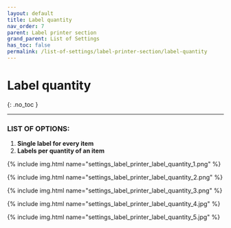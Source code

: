 ```yaml
---
layout: default
title: Label quantity
nav_order: 7
parent: Label printer section
grand_parent: List of Settings
has_toc: false
permalink: /list-of-settings/label-printer-section/label-quantity
---
```


# Label quantity
{: .no_toc }

---

### LIST OF OPTIONS:
1. **Single label for every item**
1. **Labels per quantity of an item**

{% include img.html name="settings_label_printer_label_quantity_1.png" %}

{% include img.html name="settings_label_printer_label_quantity_2.png" %}

{% include img.html name="settings_label_printer_label_quantity_3.png" %}

{% include img.html name="settings_label_printer_label_quantity_4.jpg" %}

{% include img.html name="settings_label_printer_label_quantity_5.jpg" %}